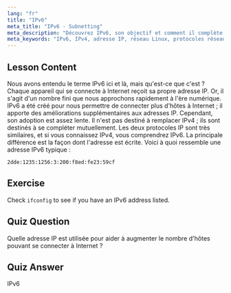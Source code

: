```yaml
---
lang: "fr"
title: "IPv6"
meta_title: "IPv6 - Subnetting"
meta_description: "Découvrez IPv6, son objectif et comment il complète IPv4. Comprenez l'adressage IPv6 et son rôle dans la connexion de plus d'appareils à Internet."
meta_keywords: "IPv6, IPv4, adresse IP, réseau Linux, protocoles réseau, débutant, tutoriel, guide"
---
```


## Lesson Content

Nous avons entendu le terme IPv6 ici et là, mais qu'est-ce que c'est ? Chaque appareil qui se connecte à Internet reçoit sa propre adresse IP. Or, il s'agit d'un nombre fini que nous approchons rapidement à l'ère numérique. IPv6 a été créé pour nous permettre de connecter plus d'hôtes à Internet ; il apporte des améliorations supplémentaires aux adresses IP. Cependant, son adoption est assez lente. Il n'est pas destiné à remplacer IPv4 ; ils sont destinés à se compléter mutuellement. Les deux protocoles IP sont très similaires, et si vous connaissez IPv4, vous comprendrez IPv6. La principale différence est la façon dont l'adresse est écrite. Voici à quoi ressemble une adresse IPv6 typique :

```plaintext
2dde:1235:1256:3:200:f8ed:fe23:59cf
```

## Exercise

Check `ifconfig` to see if you have an IPv6 address listed.

## Quiz Question

Quelle adresse IP est utilisée pour aider à augmenter le nombre d'hôtes pouvant se connecter à Internet ?

## Quiz Answer

IPv6
